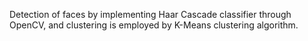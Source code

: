 Detection of faces by implementing Haar Cascade classifier through OpenCV, and clustering is employed by K-Means clustering algorithm.
